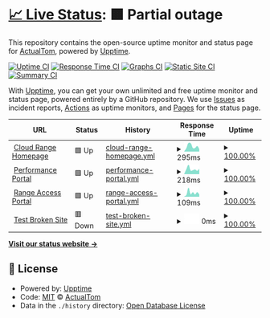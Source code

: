 # [📈 Live Status](https://status.cloudrangecyber.com): <!--live status--> **🟧 Partial outage**

This repository contains the open-source uptime monitor and status page for [ActualTom](https://status.cloudrangecyber.com), powered by [Upptime](https://github.com/upptime/upptime).

[![Uptime CI](https://github.com/ActualTom/crc-uptime/workflows/Uptime%20CI/badge.svg)](https://github.com/ActualTom/crc-uptime/actions?query=workflow%3A%22Uptime+CI%22)
[![Response Time CI](https://github.com/ActualTom/crc-uptime/workflows/Response%20Time%20CI/badge.svg)](https://github.com/ActualTom/crc-uptime/actions?query=workflow%3A%22Response+Time+CI%22)
[![Graphs CI](https://github.com/ActualTom/crc-uptime/workflows/Graphs%20CI/badge.svg)](https://github.com/ActualTom/crc-uptime/actions?query=workflow%3A%22Graphs+CI%22)
[![Static Site CI](https://github.com/ActualTom/crc-uptime/workflows/Static%20Site%20CI/badge.svg)](https://github.com/ActualTom/crc-uptime/actions?query=workflow%3A%22Static+Site+CI%22)
[![Summary CI](https://github.com/ActualTom/crc-uptime/workflows/Summary%20CI/badge.svg)](https://github.com/ActualTom/crc-uptime/actions?query=workflow%3A%22Summary+CI%22)

With [Upptime](https://upptime.js.org), you can get your own unlimited and free uptime monitor and status page, powered entirely by a GitHub repository. We use [Issues](https://github.com/ActualTom/crc-uptime/issues) as incident reports, [Actions](https://github.com/ActualTom/crc-uptime/actions) as uptime monitors, and [Pages](https://status.cloudrangecyber.com) for the status page.

<!--start: status pages-->
<!-- This summary is generated by Upptime (https://github.com/upptime/upptime) -->
<!-- Do not edit this manually, your changes will be overwritten -->
<!-- prettier-ignore -->
| URL | Status | History | Response Time | Uptime |
| --- | ------ | ------- | ------------- | ------ |
| <img alt="" src="https://icons.duckduckgo.com/ip3/www.cloudrangecyber.com.ico" height="13"> [Cloud Range Homepage](https://www.cloudrangecyber.com) | 🟩 Up | [cloud-range-homepage.yml](https://github.com/ActualTom/crc-uptime/commits/HEAD/history/cloud-range-homepage.yml) | <details><summary><img alt="Response time graph" src="./graphs/cloud-range-homepage/response-time-week.png" height="20"> 295ms</summary><br><a href="https://ActualTom.github.io/crc-uptime/history/cloud-range-homepage"><img alt="Response time 492" src="https://img.shields.io/endpoint?url=https%3A%2F%2Fraw.githubusercontent.com%2FActualTom%2Fcrc-uptime%2FHEAD%2Fapi%2Fcloud-range-homepage%2Fresponse-time.json"></a><br><a href="https://ActualTom.github.io/crc-uptime/history/cloud-range-homepage"><img alt="24-hour response time 141" src="https://img.shields.io/endpoint?url=https%3A%2F%2Fraw.githubusercontent.com%2FActualTom%2Fcrc-uptime%2FHEAD%2Fapi%2Fcloud-range-homepage%2Fresponse-time-day.json"></a><br><a href="https://ActualTom.github.io/crc-uptime/history/cloud-range-homepage"><img alt="7-day response time 295" src="https://img.shields.io/endpoint?url=https%3A%2F%2Fraw.githubusercontent.com%2FActualTom%2Fcrc-uptime%2FHEAD%2Fapi%2Fcloud-range-homepage%2Fresponse-time-week.json"></a><br><a href="https://ActualTom.github.io/crc-uptime/history/cloud-range-homepage"><img alt="30-day response time 360" src="https://img.shields.io/endpoint?url=https%3A%2F%2Fraw.githubusercontent.com%2FActualTom%2Fcrc-uptime%2FHEAD%2Fapi%2Fcloud-range-homepage%2Fresponse-time-month.json"></a><br><a href="https://ActualTom.github.io/crc-uptime/history/cloud-range-homepage"><img alt="1-year response time 492" src="https://img.shields.io/endpoint?url=https%3A%2F%2Fraw.githubusercontent.com%2FActualTom%2Fcrc-uptime%2FHEAD%2Fapi%2Fcloud-range-homepage%2Fresponse-time-year.json"></a></details> | <details><summary><a href="https://ActualTom.github.io/crc-uptime/history/cloud-range-homepage">100.00%</a></summary><a href="https://ActualTom.github.io/crc-uptime/history/cloud-range-homepage"><img alt="All-time uptime 100.00%" src="https://img.shields.io/endpoint?url=https%3A%2F%2Fraw.githubusercontent.com%2FActualTom%2Fcrc-uptime%2FHEAD%2Fapi%2Fcloud-range-homepage%2Fuptime.json"></a><br><a href="https://ActualTom.github.io/crc-uptime/history/cloud-range-homepage"><img alt="24-hour uptime 100.00%" src="https://img.shields.io/endpoint?url=https%3A%2F%2Fraw.githubusercontent.com%2FActualTom%2Fcrc-uptime%2FHEAD%2Fapi%2Fcloud-range-homepage%2Fuptime-day.json"></a><br><a href="https://ActualTom.github.io/crc-uptime/history/cloud-range-homepage"><img alt="7-day uptime 100.00%" src="https://img.shields.io/endpoint?url=https%3A%2F%2Fraw.githubusercontent.com%2FActualTom%2Fcrc-uptime%2FHEAD%2Fapi%2Fcloud-range-homepage%2Fuptime-week.json"></a><br><a href="https://ActualTom.github.io/crc-uptime/history/cloud-range-homepage"><img alt="30-day uptime 100.00%" src="https://img.shields.io/endpoint?url=https%3A%2F%2Fraw.githubusercontent.com%2FActualTom%2Fcrc-uptime%2FHEAD%2Fapi%2Fcloud-range-homepage%2Fuptime-month.json"></a><br><a href="https://ActualTom.github.io/crc-uptime/history/cloud-range-homepage"><img alt="1-year uptime 100.00%" src="https://img.shields.io/endpoint?url=https%3A%2F%2Fraw.githubusercontent.com%2FActualTom%2Fcrc-uptime%2FHEAD%2Fapi%2Fcloud-range-homepage%2Fuptime-year.json"></a></details>
| <img alt="" src="https://icons.duckduckgo.com/ip3/certification.cloudrangecyber.com.ico" height="13"> [Performance Portal](https://certification.cloudrangecyber.com) | 🟩 Up | [performance-portal.yml](https://github.com/ActualTom/crc-uptime/commits/HEAD/history/performance-portal.yml) | <details><summary><img alt="Response time graph" src="./graphs/performance-portal/response-time-week.png" height="20"> 218ms</summary><br><a href="https://ActualTom.github.io/crc-uptime/history/performance-portal"><img alt="Response time 352" src="https://img.shields.io/endpoint?url=https%3A%2F%2Fraw.githubusercontent.com%2FActualTom%2Fcrc-uptime%2FHEAD%2Fapi%2Fperformance-portal%2Fresponse-time.json"></a><br><a href="https://ActualTom.github.io/crc-uptime/history/performance-portal"><img alt="24-hour response time 231" src="https://img.shields.io/endpoint?url=https%3A%2F%2Fraw.githubusercontent.com%2FActualTom%2Fcrc-uptime%2FHEAD%2Fapi%2Fperformance-portal%2Fresponse-time-day.json"></a><br><a href="https://ActualTom.github.io/crc-uptime/history/performance-portal"><img alt="7-day response time 218" src="https://img.shields.io/endpoint?url=https%3A%2F%2Fraw.githubusercontent.com%2FActualTom%2Fcrc-uptime%2FHEAD%2Fapi%2Fperformance-portal%2Fresponse-time-week.json"></a><br><a href="https://ActualTom.github.io/crc-uptime/history/performance-portal"><img alt="30-day response time 458" src="https://img.shields.io/endpoint?url=https%3A%2F%2Fraw.githubusercontent.com%2FActualTom%2Fcrc-uptime%2FHEAD%2Fapi%2Fperformance-portal%2Fresponse-time-month.json"></a><br><a href="https://ActualTom.github.io/crc-uptime/history/performance-portal"><img alt="1-year response time 352" src="https://img.shields.io/endpoint?url=https%3A%2F%2Fraw.githubusercontent.com%2FActualTom%2Fcrc-uptime%2FHEAD%2Fapi%2Fperformance-portal%2Fresponse-time-year.json"></a></details> | <details><summary><a href="https://ActualTom.github.io/crc-uptime/history/performance-portal">100.00%</a></summary><a href="https://ActualTom.github.io/crc-uptime/history/performance-portal"><img alt="All-time uptime 99.99%" src="https://img.shields.io/endpoint?url=https%3A%2F%2Fraw.githubusercontent.com%2FActualTom%2Fcrc-uptime%2FHEAD%2Fapi%2Fperformance-portal%2Fuptime.json"></a><br><a href="https://ActualTom.github.io/crc-uptime/history/performance-portal"><img alt="24-hour uptime 100.00%" src="https://img.shields.io/endpoint?url=https%3A%2F%2Fraw.githubusercontent.com%2FActualTom%2Fcrc-uptime%2FHEAD%2Fapi%2Fperformance-portal%2Fuptime-day.json"></a><br><a href="https://ActualTom.github.io/crc-uptime/history/performance-portal"><img alt="7-day uptime 100.00%" src="https://img.shields.io/endpoint?url=https%3A%2F%2Fraw.githubusercontent.com%2FActualTom%2Fcrc-uptime%2FHEAD%2Fapi%2Fperformance-portal%2Fuptime-week.json"></a><br><a href="https://ActualTom.github.io/crc-uptime/history/performance-portal"><img alt="30-day uptime 99.96%" src="https://img.shields.io/endpoint?url=https%3A%2F%2Fraw.githubusercontent.com%2FActualTom%2Fcrc-uptime%2FHEAD%2Fapi%2Fperformance-portal%2Fuptime-month.json"></a><br><a href="https://ActualTom.github.io/crc-uptime/history/performance-portal"><img alt="1-year uptime 99.99%" src="https://img.shields.io/endpoint?url=https%3A%2F%2Fraw.githubusercontent.com%2FActualTom%2Fcrc-uptime%2FHEAD%2Fapi%2Fperformance-portal%2Fuptime-year.json"></a></details>
| <img alt="" src="https://icons.duckduckgo.com/ip3/range.cloudrangecyber.com.ico" height="13"> [Range Access Portal](https://range.cloudrangecyber.com) | 🟩 Up | [range-access-portal.yml](https://github.com/ActualTom/crc-uptime/commits/HEAD/history/range-access-portal.yml) | <details><summary><img alt="Response time graph" src="./graphs/range-access-portal/response-time-week.png" height="20"> 109ms</summary><br><a href="https://ActualTom.github.io/crc-uptime/history/range-access-portal"><img alt="Response time 160" src="https://img.shields.io/endpoint?url=https%3A%2F%2Fraw.githubusercontent.com%2FActualTom%2Fcrc-uptime%2FHEAD%2Fapi%2Frange-access-portal%2Fresponse-time.json"></a><br><a href="https://ActualTom.github.io/crc-uptime/history/range-access-portal"><img alt="24-hour response time 65" src="https://img.shields.io/endpoint?url=https%3A%2F%2Fraw.githubusercontent.com%2FActualTom%2Fcrc-uptime%2FHEAD%2Fapi%2Frange-access-portal%2Fresponse-time-day.json"></a><br><a href="https://ActualTom.github.io/crc-uptime/history/range-access-portal"><img alt="7-day response time 109" src="https://img.shields.io/endpoint?url=https%3A%2F%2Fraw.githubusercontent.com%2FActualTom%2Fcrc-uptime%2FHEAD%2Fapi%2Frange-access-portal%2Fresponse-time-week.json"></a><br><a href="https://ActualTom.github.io/crc-uptime/history/range-access-portal"><img alt="30-day response time 158" src="https://img.shields.io/endpoint?url=https%3A%2F%2Fraw.githubusercontent.com%2FActualTom%2Fcrc-uptime%2FHEAD%2Fapi%2Frange-access-portal%2Fresponse-time-month.json"></a><br><a href="https://ActualTom.github.io/crc-uptime/history/range-access-portal"><img alt="1-year response time 160" src="https://img.shields.io/endpoint?url=https%3A%2F%2Fraw.githubusercontent.com%2FActualTom%2Fcrc-uptime%2FHEAD%2Fapi%2Frange-access-portal%2Fresponse-time-year.json"></a></details> | <details><summary><a href="https://ActualTom.github.io/crc-uptime/history/range-access-portal">100.00%</a></summary><a href="https://ActualTom.github.io/crc-uptime/history/range-access-portal"><img alt="All-time uptime 100.00%" src="https://img.shields.io/endpoint?url=https%3A%2F%2Fraw.githubusercontent.com%2FActualTom%2Fcrc-uptime%2FHEAD%2Fapi%2Frange-access-portal%2Fuptime.json"></a><br><a href="https://ActualTom.github.io/crc-uptime/history/range-access-portal"><img alt="24-hour uptime 100.00%" src="https://img.shields.io/endpoint?url=https%3A%2F%2Fraw.githubusercontent.com%2FActualTom%2Fcrc-uptime%2FHEAD%2Fapi%2Frange-access-portal%2Fuptime-day.json"></a><br><a href="https://ActualTom.github.io/crc-uptime/history/range-access-portal"><img alt="7-day uptime 100.00%" src="https://img.shields.io/endpoint?url=https%3A%2F%2Fraw.githubusercontent.com%2FActualTom%2Fcrc-uptime%2FHEAD%2Fapi%2Frange-access-portal%2Fuptime-week.json"></a><br><a href="https://ActualTom.github.io/crc-uptime/history/range-access-portal"><img alt="30-day uptime 100.00%" src="https://img.shields.io/endpoint?url=https%3A%2F%2Fraw.githubusercontent.com%2FActualTom%2Fcrc-uptime%2FHEAD%2Fapi%2Frange-access-portal%2Fuptime-month.json"></a><br><a href="https://ActualTom.github.io/crc-uptime/history/range-access-portal"><img alt="1-year uptime 100.00%" src="https://img.shields.io/endpoint?url=https%3A%2F%2Fraw.githubusercontent.com%2FActualTom%2Fcrc-uptime%2FHEAD%2Fapi%2Frange-access-portal%2Fuptime-year.json"></a></details>
| <img alt="" src="https://icons.duckduckgo.com/ip3/thissitedoesnotexist.koj.co.ico" height="13"> [Test Broken Site](https://thissitedoesnotexist.koj.co) | 🟥 Down | [test-broken-site.yml](https://github.com/ActualTom/crc-uptime/commits/HEAD/history/test-broken-site.yml) | <details><summary><img alt="Response time graph" src="./graphs/test-broken-site/response-time-week.png" height="20"> 0ms</summary><br><a href="https://ActualTom.github.io/crc-uptime/history/test-broken-site"><img alt="Response time 0" src="https://img.shields.io/endpoint?url=https%3A%2F%2Fraw.githubusercontent.com%2FActualTom%2Fcrc-uptime%2FHEAD%2Fapi%2Ftest-broken-site%2Fresponse-time.json"></a><br><a href="https://ActualTom.github.io/crc-uptime/history/test-broken-site"><img alt="24-hour response time 0" src="https://img.shields.io/endpoint?url=https%3A%2F%2Fraw.githubusercontent.com%2FActualTom%2Fcrc-uptime%2FHEAD%2Fapi%2Ftest-broken-site%2Fresponse-time-day.json"></a><br><a href="https://ActualTom.github.io/crc-uptime/history/test-broken-site"><img alt="7-day response time 0" src="https://img.shields.io/endpoint?url=https%3A%2F%2Fraw.githubusercontent.com%2FActualTom%2Fcrc-uptime%2FHEAD%2Fapi%2Ftest-broken-site%2Fresponse-time-week.json"></a><br><a href="https://ActualTom.github.io/crc-uptime/history/test-broken-site"><img alt="30-day response time 0" src="https://img.shields.io/endpoint?url=https%3A%2F%2Fraw.githubusercontent.com%2FActualTom%2Fcrc-uptime%2FHEAD%2Fapi%2Ftest-broken-site%2Fresponse-time-month.json"></a><br><a href="https://ActualTom.github.io/crc-uptime/history/test-broken-site"><img alt="1-year response time 0" src="https://img.shields.io/endpoint?url=https%3A%2F%2Fraw.githubusercontent.com%2FActualTom%2Fcrc-uptime%2FHEAD%2Fapi%2Ftest-broken-site%2Fresponse-time-year.json"></a></details> | <details><summary><a href="https://ActualTom.github.io/crc-uptime/history/test-broken-site">100.00%</a></summary><a href="https://ActualTom.github.io/crc-uptime/history/test-broken-site"><img alt="All-time uptime 100.00%" src="https://img.shields.io/endpoint?url=https%3A%2F%2Fraw.githubusercontent.com%2FActualTom%2Fcrc-uptime%2FHEAD%2Fapi%2Ftest-broken-site%2Fuptime.json"></a><br><a href="https://ActualTom.github.io/crc-uptime/history/test-broken-site"><img alt="24-hour uptime 100.00%" src="https://img.shields.io/endpoint?url=https%3A%2F%2Fraw.githubusercontent.com%2FActualTom%2Fcrc-uptime%2FHEAD%2Fapi%2Ftest-broken-site%2Fuptime-day.json"></a><br><a href="https://ActualTom.github.io/crc-uptime/history/test-broken-site"><img alt="7-day uptime 100.00%" src="https://img.shields.io/endpoint?url=https%3A%2F%2Fraw.githubusercontent.com%2FActualTom%2Fcrc-uptime%2FHEAD%2Fapi%2Ftest-broken-site%2Fuptime-week.json"></a><br><a href="https://ActualTom.github.io/crc-uptime/history/test-broken-site"><img alt="30-day uptime 100.00%" src="https://img.shields.io/endpoint?url=https%3A%2F%2Fraw.githubusercontent.com%2FActualTom%2Fcrc-uptime%2FHEAD%2Fapi%2Ftest-broken-site%2Fuptime-month.json"></a><br><a href="https://ActualTom.github.io/crc-uptime/history/test-broken-site"><img alt="1-year uptime 100.00%" src="https://img.shields.io/endpoint?url=https%3A%2F%2Fraw.githubusercontent.com%2FActualTom%2Fcrc-uptime%2FHEAD%2Fapi%2Ftest-broken-site%2Fuptime-year.json"></a></details>

<!--end: status pages-->

[**Visit our status website →**](https://status.cloudrangecyber.com)

## 📄 License

- Powered by: [Upptime](https://github.com/upptime/upptime)
- Code: [MIT](./LICENSE) © [ActualTom](https://status.cloudrangecyber.com)
- Data in the `./history` directory: [Open Database License](https://opendatacommons.org/licenses/odbl/1-0/)
